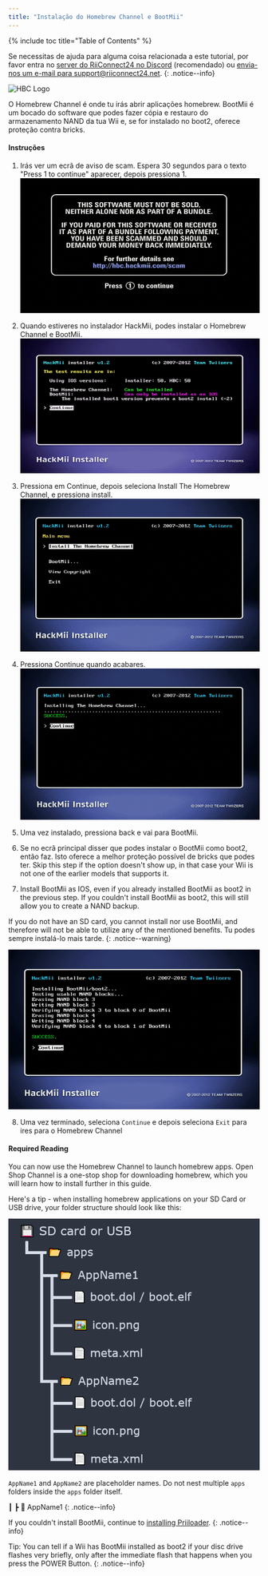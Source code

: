 ```yaml
---
title: "Instalação do Homebrew Channel e BootMii"
---
```


{% include toc title="Table of Contents" %}

Se necessitas de ajuda para alguma coisa relacionada a este tutorial, por favor entra no [server do RiiConnect24 no Discord](https://discord.gg/rc24) (recomendado) ou [envia-nos um e-mail para support@riiconnect24.net](mailto:support@riiconnect24.net).
{: .notice--info}

![HBC Logo](/images/hbc.png)

O Homebrew Channel é onde tu irás abrir aplicações homebrew. BootMii é um bocado do software que podes fazer cópia e restauro do armazenamento NAND da tua Wii e, se for instalado no boot2, oferece proteção contra bricks.

#### Instruções

1. Irás ver um ecrã de aviso de scam. Espera 30 segundos para o texto "Press 1 to continue" aparecer, depois pressiona 1. ![Scam Screen](/images/Wii/ScamScreen.png)

2. Quando estiveres no instalador HackMii, podes instalar o Homebrew Channel e BootMii. ![Resultados](/images/Wii/Results.png)

3. Pressiona em Continue, depois seleciona Install The Homebrew Channel, e pressiona install. ![Install the Homebrew Channel](/images/Wii/InstallHomebrewChannel.png)

4. Pressiona Continue quando acabares. ![Success Installing the Homebrew Channel](/images/Wii/SuccessHBC.png)

5. Uma vez instalado, pressiona back e vai para BootMii.
6. Se no ecrã principal disser que podes instalar o BootMii como boot2, então faz. Isto oferece a melhor proteção possível de bricks que podes ter. Skip this step if the option doesn't show up, in that case your Wii is not one of the earlier models that supports it.
7. Install BootMii as IOS, even if you already installed BootMii as boot2 in the previous step. If you couldn't install BootMii as boot2, this will still allow you to create a NAND backup.

If you do not have an SD card, you cannot install nor use BootMii, and therefore will not be able to utilize any of the mentioned benefits. Tu podes sempre instalá-lo mais tarde.
{: .notice--warning}

![BootMii Installation](/images/Wii/InstallBootMii.png)

8. Uma vez terminado, seleciona `Continue` e depois seleciona `Exit` para ires para o Homebrew Channel

#### Required Reading

You can now use the Homebrew Channel to launch homebrew apps. Open Shop Channel is a one-stop shop for downloading homebrew, which you will learn how to install further in this guide.

Here's a tip - when installing homebrew applications on your SD Card or USB drive, your folder structure should look like this:

![Proper SD Card Folder Structure](images/Wii/FolderStructure.png)

`AppName1` and `AppName2` are placeholder names. Do not nest multiple `apps` folders inside the `apps` folder itself.

┃ ┣ 📂 AppName1
{: .notice--info}

If you couldn't install BootMii, continue to [installing Priiloader](priiloader).
{: .notice--info}

Tip: You can tell if a Wii has BootMii installed as boot2 if your disc drive flashes very briefly, only after the immediate flash that happens when you press the POWER Button.
{: .notice--info}
